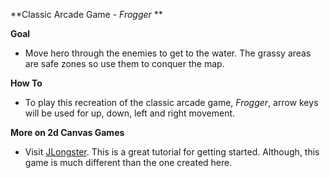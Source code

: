 **Classic Arcade Game - *Frogger* **

**Goal** 
* Move hero through the enemies to get to the water.  The grassy areas are safe zones so use them to conquer the map. 

**How To**
* To play this recreation of the classic arcade game, *Frogger*, arrow keys will be used for up, down, left and right movement.

**More on 2d Canvas Games**
* Visit [JLongster](https://github.com/jlongster/canvas-game-bootstrap).  This is a great tutorial for getting started.  Although, this game is much different than the one created here.